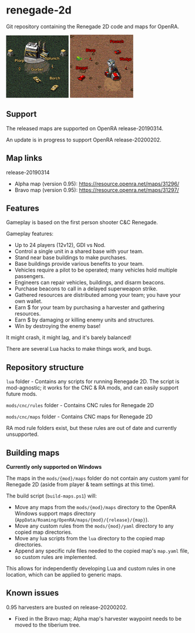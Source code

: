 # renegade-2d
Git repository containing the Renegade 2D code and maps for OpenRA.

![](mods/cnc/maps/renegade-2d-cnc-mapa/map.png) ![](mods/cnc/maps/renegade-2d-cnc-mapb/map.png)

## Support
The released maps are supported on OpenRA release-20190314.

An update is in progress to support OpenRA release-20200202.

## Map links
release-20190314
- Alpha map (version 0.95): https://resource.openra.net/maps/31296/
- Bravo map (version 0.95): https://resource.openra.net/maps/31297/

## Features
Gameplay is based on the first person shooter C&C Renegade.

Gameplay features:
- Up to 24 players (12v12), GDI vs Nod.
- Control a single unit in a shared base with your team.
- Stand near base buildings to make purchases.
- Base buildings provide various benefits to your team.
- Vehicles require a pilot to be operated; many vehicles hold multiple passengers.
- Engineers can repair vehicles, buildings, and disarm beacons.
- Purchase beacons to call in a delayed superweapon strike.
- Gathered resources are distributed among your team; you have your own wallet.
- Earn $ for your team by purchasing a harvester and gathering resources.
- Earn $ by damaging or killing enemy units and structures.
- Win by destroying the enemy base!

It might crash, it might lag, and it's barely balanced!

There are several Lua hacks to make things work, and bugs.

## Repository structure
`lua` folder - Contains any scripts for running Renegade 2D. The script is mod-agnostic; it works for the CNC & RA mods, and can easily support future mods.

`mods/cnc/rules` folder - Contains CNC rules for Renegade 2D

`mods/cnc/maps` folder - Contains CNC maps for Renegade 2D

RA mod rule folders exist, but these rules are out of date and currently unsupported.

## Building maps
**Currently only supported on Windows**

The maps in the `mods/{mod}/maps` folder do not contain any custom yaml for Renegade 2D (aside from player & team settings at this time).

The build script (`build-maps.ps1`) will:
- Move any maps from the `mods/{mod}/maps` directory to the OpenRA Windows support maps directory (`AppData/Roaming/OpenRA/maps/{mod}/{release}/{map}`).
- Move any custom rules from the `mods/{mod}/yaml` directory to any copied map directories.
- Move any lua scripts from the `lua` directory to the copied map directories.
- Append any specific rule files needed to the copied map's `map.yaml` file, so custom rules are implemented.

This allows for independently developing Lua and custom rules in one location, which can be applied to generic maps.

## Known issues
0.95 harvesters are busted on release-20200202.
- Fixed in the Bravo map; Alpha map's harvester waypoint needs to be moved to the tiberium tree.

